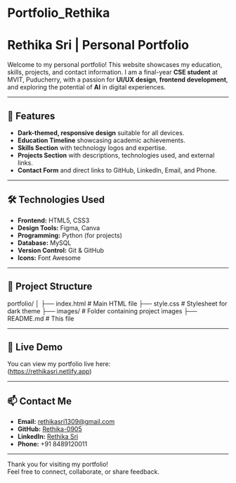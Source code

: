 # Portfolio_Rethika
# Rethika Sri | Personal Portfolio

Welcome to my personal portfolio! This website showcases my education, skills, projects, and contact information. I am a final-year **CSE student** at MVIT, Puducherry, with a passion for **UI/UX design**, **frontend development**, and exploring the potential of **AI** in digital experiences.

---

## 🌟 Features

- **Dark-themed, responsive design** suitable for all devices.
- **Education Timeline** showcasing academic achievements.
- **Skills Section** with technology logos and expertise.
- **Projects Section** with descriptions, technologies used, and external links.
- **Contact Form** and direct links to GitHub, LinkedIn, Email, and Phone.

---

## 🛠️ Technologies Used

- **Frontend:** HTML5, CSS3  
- **Design Tools:** Figma, Canva  
- **Programming:** Python (for projects)  
- **Database:** MySQL  
- **Version Control:** Git & GitHub  
- **Icons:** Font Awesome  

---

## 📂 Project Structure

portfolio/
│
├── index.html # Main HTML file
├── style.css # Stylesheet for dark theme
├── images/ # Folder containing project images
├── README.md # This file


---

## 🔗 Live Demo

You can view my portfolio live here:  
(https://rethikasri.netlify.app)

---

## 📫 Contact Me

- **Email:** rethikasri1309@gmail.com  
- **GitHub:** [Rethika-0905](https://github.com/Rethika-0905)  
- **LinkedIn:** [Rethika Sri](http://www.linkedin.com/in/rethika-sri-673884258)  
- **Phone:** +91 8489120011

---

Thank you for visiting my portfolio!  
Feel free to connect, collaborate, or share feedback.
